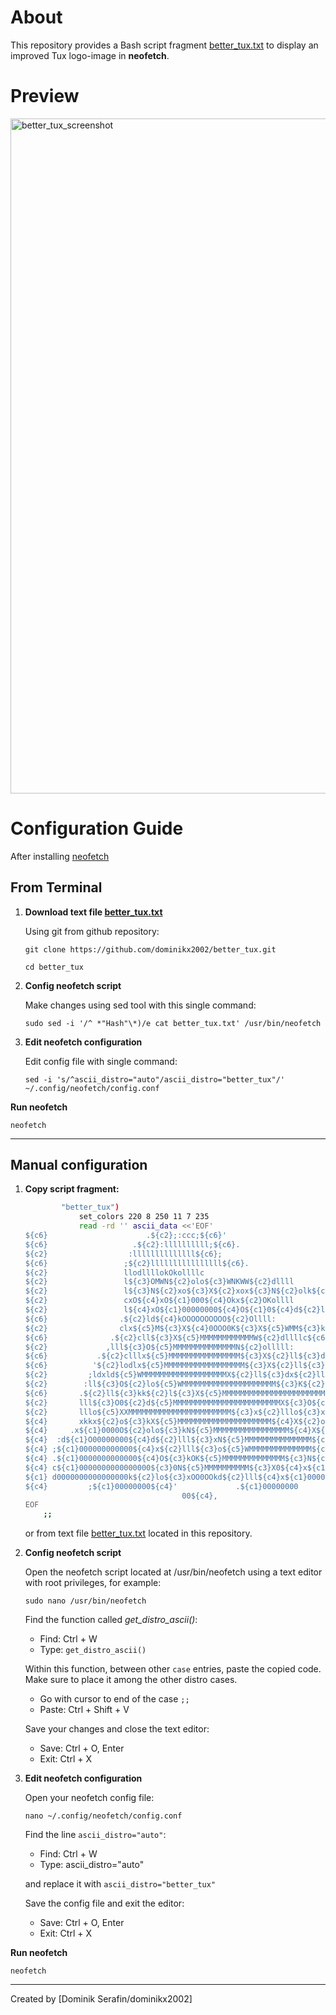 About
=====
This repository provides a Bash script fragment [better_tux.txt](better_tux.txt) to display an improved Tux logo-image in **neofetch**.

Preview
=====
<img width="1920" height="1080" alt="better_tux_screenshot" src="https://github.com/user-attachments/assets/2506d13e-311b-4afa-a996-060021a0be4e" />

Configuration Guide
=====

After installing [neofetch](https://github.com/dylanaraps/neofetch.git)

## From Terminal
1. **Download text file [better_tux.txt](better_tux.txt)**

      Using git from github repository:
      ```
      git clone https://github.com/dominikx2002/better_tux.git
      ```
      ```
      cd better_tux
      ```

2. **Config neofetch script**
   
      Make changes using sed tool with this single command:
      ```
      sudo sed -i '/^ *"Hash"\*)/e cat better_tux.txt' /usr/bin/neofetch
      ```

3. **Edit neofetch configuration**
   
      Edit config file with single command:
      ```
      sed -i 's/^ascii_distro="auto"/ascii_distro="better_tux"/' ~/.config/neofetch/config.conf
      ```
**Run neofetch**  
```
neofetch
```
---

## Manual configuration

1. **Copy script fragment:**
      ```bash
              "better_tux")
                  set_colors 220 8 250 11 7 235 
                  read -rd '' ascii_data <<'EOF'
      ${c6}                      .${c2};:ccc;${c6}'                    
      ${c6}                   .${c2}:llllllllll;${c6}.                 
      ${c2}                  :llllllllllllll${c6};                
      ${c6}                 ;${c2}llllllllllllllll${c6}.               
      ${c2}                 llodllllokOkollllc               
      ${c2}                 l${c3}OMWN${c2}olo${c3}WNKWW${c2}dllll               
      ${c2}                 l${c3}N${c2}xo${c3}X${c2}xox${c3}N${c2}olk${c3}M${c2}0llll               
      ${c2}                 cxO${c4}xO${c1}000${c4}Okx${c2}OKollll               
      ${c2}                 l${c4}xO${c1}00000000${c4}O${c1}0${c4}d${c2}llll               
      ${c6}                .${c2}ld${c4}kOOOOOOOOOO${c2}Ollll:              
      ${c2}                clx${c5}M${c3}X${c4}0OOO0K${c3}X${c5}WMM${c3}k${c2}llll:             
      ${c6}              .${c2}cll${c3}X${c5}MMMMMMMMMMMMW${c2}dllllc${c6}.           
      ${c2}             ,lll${c3}O${c5}MMMMMMMMMMMMMMN${c2}olllll:          
      ${c6}           .${c2}clllx${c5}MMMMMMMMMMMMMMMM${c3}X${c2}ll${c3}d${c2}olll${c6}'        
      ${c6}          '${c2}lodlx${c5}MMMMMMMMMMMMMMMMMM${c3}X${c2}ll${c3}dd${c2}lll:       
      ${c2}         ;ldxld${c5}WMMMMMMMMMMMMMMMMMMMX${c2}ll${c3}dx${c2}lllc      
      ${c2}        :ll${c3}O${c2}lo${c5}WMMMMMMMMMMMMMMMMMMMMM${c3}K${c2}ll${c3}Ko${c2}lll:     
      ${c6}       .${c2}ll${c3}kk${c2}l${c3}X${c5}MMMMMMMMMMMMMMMMMMMMMMM${c3}k${c2}l${c3}0k${c2}llll${c6}.    
      ${c2}       lll${c3}O0${c2}d${c5}MMMMMMMMMMMMMMMMMMMMMMMMX${c3}O${c5}N${c3}O${c2}olll${c6}'    
      ${c2}       lllo${c5}XXMMMMMMMMMMMMMMMMMMMMMMM${c3}x${c2}lllo${c3}xkx${c2}l${c6}.    
      ${c4}       xkkx${c2}o${c3}kX${c5}MMMMMMMMMMMMMMMMMMMMM${c4}X${c2}ollllll${c3}O${c2}:     
      ${c4}     .x${c1}0000O${c2}olo${c3}kN${c5}MMMMMMMMMMMMMMMMM${c4}X${c1}0O${c4}d${c2}ooo${c4}x${c1}O0O${c4}o    
      ${c4}  :d${c1}O00000000${c4}d${c2}lll${c3}xN${c5}MMMMMMMMMMMMMMM${c1}000000000000${c4}:   
      ${c4} ;${c1}000000000000${c4}x${c2}lll${c3}o${c5}WMMMMMMMMMMMMMM${c1}0000000000000${c4},  
      ${c4} .${c1}0000000000000${c4}O${c3}kOK${c5}MMMMMMMMMMMMMM${c3}N${c1}00000000000000${c4}o 
      ${c4} c${c1}0000000000000000${c3}0N${c5}MMMMMMMMMM${c3}X0${c4}x${c1}O000000000000${c4}d   
      ${c1} d0000000000000000k${c2}lo${c3}xOO0OOkd${c2}lll${c4}x${c1}0000000000       
      ${c4}         ;${c1}00000000${c4}'             .${c1}00000000         
                                         00${c4},
      EOF
          ;;
      ```
      or from text file [better_tux.txt](better_tux.txt) located in this repository.

2. **Config neofetch script**

   Open the neofetch script located at /usr/bin/neofetch using a text editor with root privileges, for example:
   ```
   sudo nano /usr/bin/neofetch
   ```

   Find the function called *get_distro_ascii()*:
   
      - Find: Ctrl + W
      - Type: `get_distro_ascii()`
   
   Within this function, between other `case` entries, paste the copied code.
   Make sure to place it among the other distro cases.

      - Go with cursor to end of the case `;;`
      - Paste: Ctrl + Shift + V

   Save your changes and close the text editor:
   
      - Save: Ctrl + O, Enter
      - Exit: Ctrl + X

3. **Edit neofetch configuration**
   
   Open your neofetch config file:
   ```
   nano ~/.config/neofetch/config.conf
   ```
   
   Find the line `ascii_distro="auto"`:
   
      - Find: Ctrl + W
      - Type: ascii_distro="auto"
   
   and replace it with `ascii_distro="better_tux"`

   Save the config file and exit the editor:
   
      - Save: Ctrl + O, Enter
      - Exit: Ctrl + X
   
**Run neofetch**  
```
neofetch
```
   
---

Created by [Dominik Serafin/dominikx2002]
